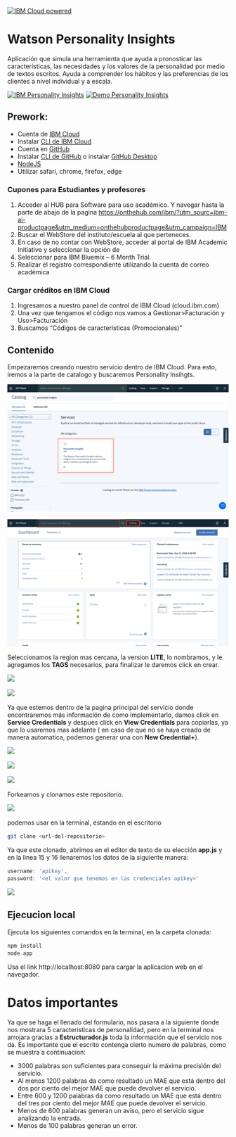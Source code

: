[![IBM Cloud powered][img-ibmcloud-powered]][url-ibmcloud]

# Watson Personality Insights
Aplicación que simula una herramienta que ayuda a pronosticar las características, las necesidades y los valores de la personalidad por medio de textos escritos. Ayuda a comprender los hábitos y las preferencias de los clientes a nivel individual y a escala.

[![IBM Personality Insights][img-pi]][url-pi] 
[![Demo Personality Insights][img-demopi]][url-demopi]

## Prework:
* Cuenta de [IBM Cloud][url-IBMCLOUD]
* Instalar [CLI de IBM Cloud][url-CLI-IBMCLOUD] 
* Cuenta en [GitHub][url-github-join]
* Instalar [CLI de GitHub][url-github-cli] o instalar [GitHub Desktop][url-githubdesktop]
* [NodeJS][url-node]
* Utilizar safari, chrome, firefox, edge

### Cupones para Estudiantes y profesores
 

1.	Acceder al HUB para Software para uso académico. Y navegar hasta la parte de abajo de la pagina https://onthehub.com/ibm/?utm_sourc=ibm-ai-productpage&utm_medium=onthehubproductpage&utm_campaign=IBM 
2.	Buscar el WebStore del instituto/escuela al que perteneces. 
3.	En caso de no contar con WebStore, acceder al portal de IBM Academic Initiative y seleccionar la opción de <Students> 
4.	Seleccionar <Add to Cart> para IBM Bluemix – 6 Month Trial. 
5.	Realizar el registro correspondiente utilizando la cuenta de correo académica 

### Cargar créditos en IBM Cloud
1.	Ingresamos a nuestro panel de control de IBM Cloud (cloud.ibm.com)
2.	Una vez que tengamos el código nos vamos a Gestionar>Facturación y Uso>Facturación
3.	Buscamos “Códigos de características (Promocionales)”

## Contenido

Empezaremos creando nuestro servicio dentro de IBM Cloud. Para esto, iremos a la parte de catalogo y buscaremos Personality Insihgts.

![](Personality-Insights/docs/im1.png)

![](Personality-Insights/docs/im2.png)


Seleccionamos la region mas cercana, la version **LITE**, lo nombramos, y le agregamos los **TAGS** necesarios, para finalizar le daremos click en crear.

![](/docs/im3.png)

![](/docs/im4.png)


Ya que estemos dentro de la pagina principal del servicio donde encontraremos más información de como implementarlo, damos click en **Service Credentials** y despues click en **View Credentials** para copiarlas, ya que lo usaremos mas adelante ( en caso de que no se haya creado de manera automatica, podemos generar una con **New Credential+**). 

![](/docs/im5.png)

![](/docs/im6.png)

![](/docs/im7.png)

Forkeamos y clonamos este repositorio.

![](/docs/im8.png)

podemos usar en la terminal, estando en el escritorio

``` bash
git clone <url-del-repositorio>
```
Ya que este clonado, abrimos en el editor de texto de su elección **app.js** y en la linea 15 y 16 llenaremos los datos de la siguiente manera:

```js
username: 'apikey',
password: '<el valor que tenemos en las credenciales apikey>'
```
![](/docs/im9.png)

## Ejecucion local

Ejecuta los siguientes comandos en la terminal, en la carpeta clonada:
``` bash
npm install
node app
```
Usa el link http://localhost:8080 para cargar la aplicacion web en el navegador.

# Datos importantes

Ya que se haga el llenado del formulario, nos pasara a la siguiente donde nos mostrara 5 caracteristicas de personalidad, pero en la terminal nos arrojara gracias a **Estructurador.js** toda la información que el servicio nos da. Es importante que el escrito contenga cierto numero de palabras, como se muestra a continuacion: 

* 3000 palabras son suficientes para conseguir la máxima precisión del servicio.
* Al menos 1200 palabras da como resultado un MAE que está dentro del dos por ciento del mejor MAE que puede devolver el servicio.
* Entre 600 y 1200 palabras da como resultado un MAE que está dentro del tres por ciento del mejor MAE que puede devolver el servicio.
* Menos de 600 palabras generan un aviso, pero el servicio sigue analizando la entrada.
* Menos de 100 palabras generan un error.




[img-ibmcloud-powered]: https://img.shields.io/badge/IBM%20Cloud-Powered-blue.svg
[url-ibmcloud]: https://www.ibm.com/cloud/
[img-pi]: https://img.shields.io/badge/IBM%20Cloud-Personality%20Insights-blue.svg
[url-pi]: https://www.ibm.com/cloud/
[img-demopi]: https://img.shields.io/badge/DEMO-Watson%20Personality%20Insights-red.svg
[url-demopi]: https://personality-insights-demo.ng.bluemix.net/
[url-IBMCLOUD]: https://cloud.ibm.com/registration
[url-CLI-IBMCLOUD]: https://cloud.ibm.com/docs/cli/reference/ibmcloud?topic=cloud-cli-install-ibmcloud-cli
[url-github-join]: https://github.com/join
[url-github-cli]: https://git-scm.com/book/en/v2/Getting-Started-Installing-Git
[url-githubdesktop]: https://desktop.github.com/
[url-node]: https://nodejs.org/es/download/
